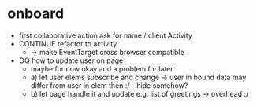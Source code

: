 # onboard

* first collaborative action ask for name / client Activity
* CONTINUE refactor to activity
  * -> make EventTarget cross browser compatible
* OQ how to update user on page
  * maybe for now okay and a problem for later
  * a) let user elems subscribe and change
       -> user in bound data may differ from user in elem then :/ - hide somehow?
  * b) let page handle it and update e.g. list of greetings
       -> overhead :/
